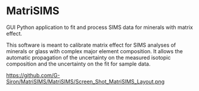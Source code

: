 # MatriSIMS
GUI Python application to fit and process SIMS data for minerals with matrix effect.

This software is meant to calibrate matrix effect for SIMS analyses of minerals or glass with complex major element composition.
It allows the automatic propagation of the uncertainty on the measured isotopic composition and the uncertainty on the fit for sample data.

https://github.com/G-Siron/MatriSIMS/MatriSIMS/Screen_Shot_MatriSIMS_Layout.png
